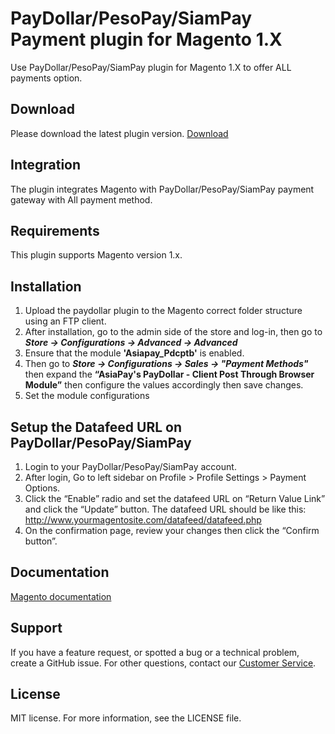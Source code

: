 # PayDollar/PesoPay/SiamPay Payment plugin for Magento 1.X
Use PayDollar/PesoPay/SiamPay plugin for Magento 1.X to offer ALL payments option.

## Download
Please download the latest plugin version. [Download](https://github.com/asiapay-lib/asiapay-Magento-1.x/releases/latest)

## Integration
The plugin integrates Magento with PayDollar/PesoPay/SiamPay payment gateway with All payment method.

## Requirements
This plugin supports Magento version 1.x.

## Installation
1.	Upload the paydollar plugin to the Magento correct folder structure using an FTP client.
2.	After  installation,  go  to  the  admin  side  of  the  store  and  log-in,  then  go  to  ***Store -> Configurations -> Advanced -> Advanced***
3.	Ensure that the module **'Asiapay_Pdcptb'** is enabled.
4.	Then go to ***Store -> Configurations -> Sales -> "Payment Methods"*** then expand the **“AsiaPay's PayDollar - Client Post Through Browser Module”** then configure the values accordingly then save changes. 
5.	Set the module configurations

## Setup the Datafeed URL on PayDollar/PesoPay/SiamPay
 1. Login to your PayDollar/PesoPay/SiamPay account.
 2. After login, Go to left sidebar on Profile > Profile Settings > Payment Options.
 3. Click the “Enable” radio and set the datafeed URL on “Return Value Link” and click the “Update” button. The datafeed URL should be like this:  http://www.yourmagentosite.com/datafeed/datafeed.php
 4. On the confirmation page, review your changes then click the “Confirm button”.

 ## Documentation
[Magento documentation](https://github.com/asiapay-lib/asiapay-Magento-1.x/raw/master/Magento%20Payment%20Module%20Setup%20Guide.doc)

## Support
If you have a feature request, or spotted a bug or a technical problem, create a GitHub issue. For other questions, contact our [Customer Service](https://www.paydollar.com/en/contactus.html).

## License
MIT license. For more information, see the LICENSE file.

